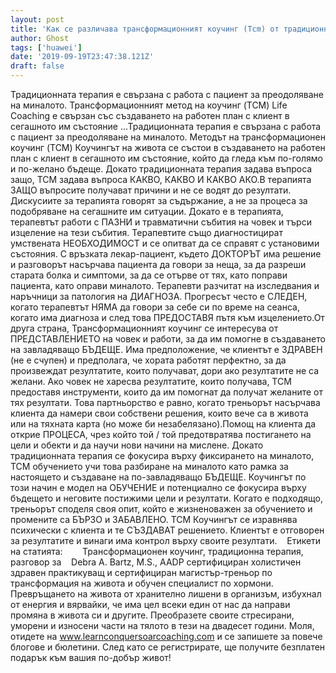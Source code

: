 ```yaml
---
layout: post
title: 'Как се различава трансформационният коучинг (Tcm) от традиционната терапия'
author: Ghost
tags: ['huawei']
date: '2019-09-19T23:47:38.121Z'
draft: false
---
```


Традиционната терапия е свързана с работа с пациент за преодоляване на миналото. Трансформационният метод на коучинг (TCM) Life Coaching е свързан със създаването на работен план с клиент в сегашното им състояние ...Традиционната терапия е свързана с работа с пациент за преодоляване на миналото. Методът на трансформационен коучинг (TCM) Коучингът на живота се състои в създаването на работен план с клиент в сегашното им състояние, който да гледа към по-голямо и по-желано бъдеще. Докато традиционната терапия задава въпроса защо, TCM задава въпроса КАКВО, КАКВО И КАКВО АКО.В терапията ЗАЩО въпросите получават причини и не се водят до резултати. Дискусиите за терапията говорят за съдържание, а не за процеса за подобряване на сегашните им ситуации. Докато е в терапията, терапевтът работи с ПАЗНИ и травматични събития на човек и търси изцеление на тези събития. Терапевтите също диагностицират умствената НЕОБХОДИМОСТ и се опитват да се справят с установими състояния. С връзката лекар-пациент, където ДОКТОРЪТ има решение и разговорът насърчава пациента да говори за неща, за да разреши старата болка и симптоми, за да се отърве от тях, като поправи пациента, като оправи миналото. Терапевти разчитат на изследвания и наръчници за патология на ДИАГНОЗА. Прогресът често е СЛЕДЕН, когато терапевтът НЯМА да говори за себе си по време на сеанса, когато има диагноза и след това ПРЕДОСТАВЯ пътя към изцелението.От друга страна, Трансформационният коучинг се интересува от ПРЕДСТАВЛЕНИЕТО на човек и работи, за да им помогне в създаването на завладяващо БЪДЕЩЕ. Има предположение, че клиентът е ЗДРАВЕН (не е счупен) и предполага, че хората работят перфектно, за да произвеждат резултатите, които получават, дори ако резултатите не са желани. Ако човек не харесва резултатите, които получава, TCM предоставя инструменти, които да им помогнат да получат желаните от тях резултати. Това партньорство е равно, когато треньорът насърчава клиента да намери свои собствени решения, които вече са в живота или на тяхната карта (но може би незабелязано).Помощ на клиента да открие ПРОЦЕСА, чрез който той / той предотвратява постигането на цели и обекти и да научи нови начини на мислене. Докато традиционната терапия се фокусира върху фиксирането на миналото, TCM обучението учи това разбиране на миналото като рамка за настоящето и създаване на по-завладяващо БЪДЕЩЕ. Коучингът по този начин е модел на ОБУЧЕНИЕ и потенциално се фокусира върху бъдещето и неговите постижими цели и резултати. Когато е подходящо, треньорът споделя своя опит, който е жизненоважен за обучението и промените са БЪРЗО и ЗАБАВЛЕНО. TCM Коучингът се изравнява психически с клиента и те СЪЗДАВАТ решението. Клиентът е отговорен за резултатите и винаги има контрол върху своите резултати.    Етикети на статията:        Трансформационен коучинг, традиционна терапия, разговор за    Debra A. Bartz, M.S., AADP сертифициран холистичен здравен практикуващ и сертифициран магистър-треньор по трансформация на живота и обучен специалист по хормони. Превръщането на живота от хранително лишени в организъм, избухнал от енергия и вярвайки, че има цел всеки един от нас да направи промяна в живота си и другите. Преобразете своите стресирани, уморени и износени части на тялото в тези на двадесет години. Моля, отидете на www.learnconquersoarcoaching.com и се запишете за повече блогове и бюлетини. След като се регистрирате, ще получите безплатен подарък към вашия по-добър живот!
